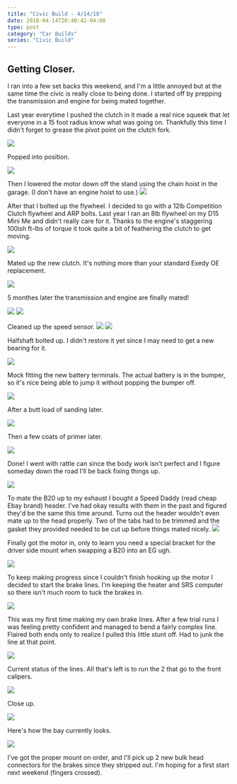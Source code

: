 ```yaml
---
title: "Civic Build - 4/14/18"
date: 2018-04-14T20:40:42-04:00
type: post
category: "Car Builds"
series: "Civic Build"
---
```


## Getting Closer.

I ran into a few set backs this weekend, and I'm a little annoyed but at the same time the civic is really close to being done. I started off by prepping the transmission and engine for being mated together.

Last year everytime I pushed the clutch in it made a real nice squeek that let everyone in a 15 foot radius know what was going on. Thankfully this time I didn't forget to grease the pivot point on the clutch fork.

![](images/1.jpg)

Popped into position.

![](images/2.jpg)

Then I lowered the motor down off the stand using the chain hoist in the garage. (I don't have an engine hoist to use.)
![](images/3.jpg)

After that I bolted up the flywheel. I decided to go with a 12lb Competition Clutch flywheel and ARP bolts. Last year I ran an 8lb flywheel on my D15 Mini Me and didn't really care for it. Thanks to the engine's staggering 100ish ft-lbs of torque it took quite a bit of feathering the clutch to get moving.

![](images/4.jpg)

Mated up the new clutch. It's nothing more than your standard Exedy OE replacement.

![](images/5.jpg)

5 monthes later the transmission and engine are finally mated!

![](images/6.jpg)
![](images/7.jpg)

Cleaned up the speed sensor.
![](images/8.jpg)
![](images/9.jpg)

Halfshaft bolted up. I didn't restore it yet since I may need to get a new bearing for it.

![](images/10.jpg)

Mock fitting the new battery terminals. The actual battery is in the bumper, so it's nice being able to jump it without popping the bumper off.

![](images/11.jpg)

After a butt load of sanding later.

![](images/12.jpg)

Then a few coats of primer later.

![](images/13.jpg)

Done! I went with rattle can since the body work isn't perfect and I figure someday down the road I'll be back fixing things up.

![](images/14.jpg)

To mate the B20 up to my exhaust I bought a Speed Daddy (read cheap Ebay brand) header. I've had okay results with them in the past and figured they'd be the same this time around. Turns out the header wouldn't even mate up to the head properly. Two of the tabs had to be trimmed and the gasket they provided needed to be cut up before things mated nicely.
![](images/15.jpg)

Finally got the motor in, only to learn you need a special bracket for the driver side mount when swapping a B20 into an EG ugh.

![](images/16.jpg)

To keep making progress since I couldn't finish hooking up the motor I decided to start the brake lines. I'm keeping the heater and SRS computer so there isn't much room to tuck the brakes in.

![](images/19.jpg)

This was my first time making my own brake lines. After a few trial runs I was feeling pretty confident and managed to bend a fairly complex line. Flaired both ends only to realize I pulled this little stunt off. Had to junk the line at that point.

![](images/20.jpg)

Current status of the lines. All that's left is to run the 2 that go to the front calipers.

![](images/23.jpg)

Close up.

![](images/24.jpg)

Here's how the bay currently looks.

![](images/18.jpg)

I've got the proper mount on order, and I'll pick up 2 new bulk head connectors for the brakes since they stripped out. I'm hoping for a first start next weekend (fingers crossed).

